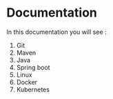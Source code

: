 # Documentation


In this documentation you will see : 

1. Git
2. Maven
3. Java
4. Spring boot
5. Linux
6. Docker
7. Kubernetes




